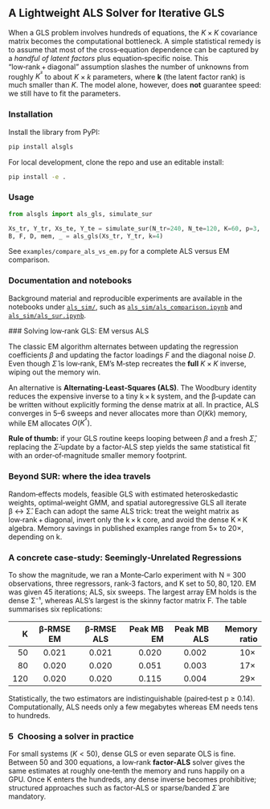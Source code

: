 ## A Lightweight ALS Solver for Iterative GLS

When a GLS problem involves hundreds of equations, the $K × K$ covariance matrix becomes the computational bottleneck.  A simple statistical remedy is to assume that most of the cross‑equation dependence can be captured by a *handful of latent factors* plus equation‑specific noise.  This “low‑rank + diagonal” assumption slashes the number of unknowns from roughly $K^²$ to about $K×k$ parameters, where **k** (the latent factor rank) is much smaller than $K$.  The model alone, however, does **not** guarantee speed: we still have to fit the parameters.

### Installation

Install the library from PyPI:

```bash
pip install alsgls
```

For local development, clone the repo and use an editable install:

```bash
pip install -e .
```

### Usage

```python
from alsgls import als_gls, simulate_sur

Xs_tr, Y_tr, Xs_te, Y_te = simulate_sur(N_tr=240, N_te=120, K=60, p=3, k=4)
B, F, D, mem, _ = als_gls(Xs_tr, Y_tr, k=4)
```

See `examples/compare_als_vs_em.py` for a complete ALS versus EM comparison.

### Documentation and notebooks

Background material and reproducible experiments are available in the notebooks under [`als_sim/`](als_sim/), such as [`als_sim/als_comparison.ipynb`](als_sim/als_comparison.ipynb) and [`als_sim/als_sur.ipynb`](als_sim/als_sur.ipynb).

### Solving low‑rank GLS: EM versus ALS

The classic EM algorithm alternates between updating the regression coefficients $\beta$ and updating the factor loadings $F$ and the diagonal noise $D$.  Even though $\hat{\Sigma}$ is low‑rank, EM’s M‑step recreates the **full** $K × K$ inverse, wiping out the memory win.

An alternative is **Alternating‑Least‑Squares (ALS)**. The Woodbury identity reduces the expensive inverse to a tiny k × k system, and the β‑update can be written without explicitly forming the dense matrix at all.  In practice, ALS converges in 5–6 sweeps and never allocates more than $O(K k)$ memory, while EM allocates $O(K^²)$.

**Rule of thumb:** if your GLS routine keeps looping between $\beta$ and a fresh $\hat{\Sigma}$, replacing the $\hat{\Sigma}$‑update by a factor‑ALS step yields the same statistical fit with an order‑of‑magnitude smaller memory footprint.

### Beyond SUR: where the idea travels

Random‑effects models, feasible GLS with estimated heteroskedastic weights, optimal‑weight GMM, and spatial autoregressive GLS all iterate β ↔ Σ̂.  Each can adopt the same ALS trick: treat the weight matrix as low‑rank + diagonal, invert only the k × k core, and avoid the dense K × K algebra.  Memory savings in published examples range from 5× to 20×, depending on k.

### A concrete case‑study: Seemingly‑Unrelated Regressions

To show the magnitude, we ran a Monte‑Carlo experiment with N = 300 observations, three regressors, rank‑3 factors, and K set to 50, 80, 120.  EM was given 45 iterations; ALS, six sweeps.  The largest array EM holds is the dense Σ⁻¹, whereas ALS’s largest is the skinny factor matrix F.  The table summarises six replications:

|   K | β‑RMSE EM | β‑RMSE ALS | Peak MB EM | Peak MB ALS | Memory ratio |
| --: | :-------: | :--------: | ---------: | ----------: | -----------: |
|  50 |   0.021   |    0.021   |     0.020  |      0.002  |         10×  |
|  80 |   0.020   |    0.020   |     0.051  |      0.003  |         17×  |
| 120 |   0.020   |    0.020   |     0.115  |      0.004  |         29×  |

Statistically, the two estimators are indistinguishable (paired‑test p ≥ 0.14).  Computationally, ALS needs only a few megabytes whereas EM needs tens to hundreds.

### 5  Choosing a solver in practice

For small systems ($K < 50$), dense GLS or even separate OLS is fine.  Between 50 and 300 equations, a low‑rank **factor‑ALS** solver gives the same estimates at roughly one‑tenth the memory and runs happily on a GPU.  Once K enters the hundreds, any dense inverse becomes prohibitive; structured approaches such as factor‑ALS or sparse/banded $\hat{\Sigma}$ are mandatory.
